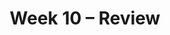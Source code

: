 ---
    title: Week 10 – Review
    weekNumber: 10
    days:
      - date: 2024-3-11
        events:
          "**LEC 25**{: .label .label-lecture } [Residuals and Inference](http://datahub.ucsd.edu/user-redirect/git-sync?repo=https://github.com/dsc-courses/dsc10-2024-wi&subPath=lectures/lec25/lec25.ipynb) [✏️](resources/lectures/lec25/lec25.html)":
            "[CIT 15.5-16.3](https://inferentialthinking.com/chapters/15/5/Visual_Diagnostics.html)" 
          "<small><i><span style='display: inline-block; padding-left: 80px'><b>Keywords:</b> residuals, residual plots, patterns, datasaurus dozen, prediction intervals </span></i></small>":
          "**QUIZ 6**{: .label .label-quiz } Quiz 6 covers Lectures 21-24":
      - date: 2024-3-12
        events:
          
          "**PROJ**{: .label .label-proj } [**Final Project**](http://datahub.ucsd.edu/user-redirect/git-sync?repo=https://github.com/dsc-courses/dsc10-2024-wi&subPath=projects/final-project/FinalProject.ipynb)":
      - date: 2024-3-13
        events:
          "**LEC 26**{: .label .label-lecture } Review":
      - date: 2024-3-14
        events:
          
          "**LAB 7**{: .label .label-lab } [**Regression**](http://datahub.ucsd.edu/user-redirect/git-sync?repo=https://github.com/dsc-courses/dsc10-2024-wi&subPath=labs/lab07/lab07.ipynb)":
      - date: 2024-3-15
        events:
          "**LEC 27**{: .label .label-lecture } Review, Conclusion":
          "**STUDY**{: .label .label-practice } Collaborative Study Session (5-8PM in Solis 104)":
      - date: 2024-3-16
        events:
          
          "**EXAM**{: .label .label-exam } **Final Exam (7-10PM)**":
          "**SUR**{: .label .label-survey } [SETs](https://academicaffairs.ucsd.edu/Modules/Evals/) and [End-of-Quarter Survey](https://forms.gle/yFoqjCRaBoyFC6nu8) (due 8AM)":
---